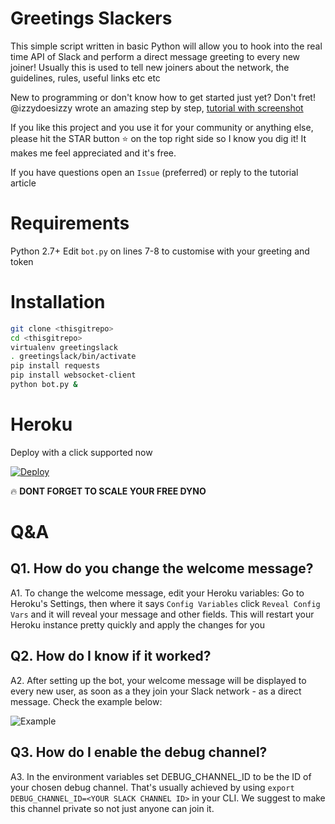 # Greetings Slackers
This simple script written in basic Python will allow you to hook into the real time API of Slack and perform a direct message greeting to every new joiner!
Usually this is used to tell new joiners about the network, the guidelines, rules, useful links etc etc

New to programming or don't know how to get started just yet? Don't fret! @izzydoesizzy wrote an amazing step by step, [tutorial with screenshot](https://medium.com/@izzydoesizzy/create-a-slack-bot-that-privately-greets-new-users-in-5-easy-steps-a38eabeabcb5)

If you like this project and you use it for your community or anything else, please hit the STAR button ⭐️ on the top right side so I know you dig it! It makes me feel appreciated and it's free.

If you have questions open an `Issue` (preferred) or reply to the tutorial article

# Requirements
Python 2.7+
Edit `bot.py` on lines 7-8 to customise with your greeting and token

# Installation
```bash
git clone <thisgitrepo>
cd <thisgitrepo>
virtualenv greetingslack
. greetingslack/bin/activate
pip install requests
pip install websocket-client
python bot.py &
```

# Heroku
Deploy with a click supported now

[![Deploy](https://www.herokucdn.com/deploy/button.png)](https://heroku.com/deploy)

🔥 **DONT FORGET TO SCALE YOUR FREE DYNO**

# Q&A

## Q1. How do you change the welcome message?
A1.
To change the welcome message, edit your Heroku variables:
Go to Heroku's Settings, then  where it says `Config Variables` click `Reveal Config Vars` and it will reveal your message and other fields.  This will restart your Heroku instance pretty quickly and apply the changes for you

## Q2. How do I know if it worked?
A2.
After setting up the bot, your welcome message will be displayed to every new user, as soon as a they join your Slack network - as a direct message.
Check the example below:

![Example](https://i.snag.gy/YyOLfb.jpg)

## Q3. How do I enable the debug channel?
A3.
In the environment variables set DEBUG_CHANNEL_ID to be the ID of your chosen debug channel. That's usually achieved by using `export DEBUG_CHANNEL_ID=<YOUR SLACK CHANNEL ID>` in your CLI. We suggest to make this channel private so not just anyone can join it.
